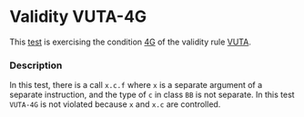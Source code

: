 # Validity VUTA-4G

This [test](.) is exercising the condition [4G](../Readme.md) of the validity rule [VUTA](../../vuta/Readme.md).

### Description

In this test, there is a call `x.c.f` where `x` is a separate argument of a separate instruction, and the type of `c` in class `BB` is not separate. In this test `VUTA-4G` is not violated because `x` and `x.c` are controlled.
